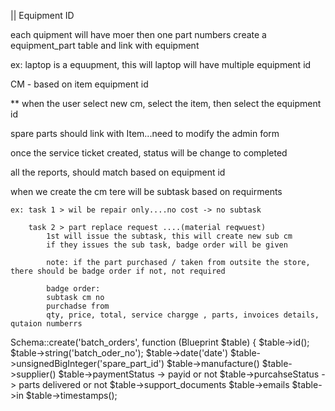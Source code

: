|| Equipment ID

each quipment will have moer then one part numbers
    create a equipment_part table and link with equipment

ex: laptop is a equupment, this will laptop will have multiple equipment id

CM - based on item equipment id 

** when the user select new cm,  select the item, then select the equipment id


spare parts should link with Item...need to modify the admin form


once the service ticket created, status will be change to completed

all the reports, should match based on equipment id

when we create the cm
    tere will be subtask based on requirments

    ex: task 1 > wil be repair only....no cost -> no subtask

        task 2 > part replace request ....(material reqwuest)
            1st will issue the subtask, this will create new sub cm
            if they issues the sub task, badge order will be given

            note: if the part purchased / taken from outsite the store, there should be badge order if not, not required

            badge order:
            subtask cm no
            purchadse from
            qty, price, total, service chargge , parts, invoices details, qutaion numberrs

 Schema::create('batch_orders', function (Blueprint $table) {
            $table->id();
            $table->string('batch_oder_no');
            $table->date('date')
            $table->unsignedBigInteger('spare_part_id')
            $table->manufacture()
            $table->supplier()
            $table->paymentStatus -> payid or not
            $table->purcahseStatus -> parts delivered or not
            $table->support_documents
            $table->emails
            $table->in
            $table->timestamps();


<a href="{{ route('admin_equipment_show',['id' => $item->equipment->id]) }}" target="_blank">
<a href="{{ route('admin_tag_show', ['id'=> $item->id]) }}" target="_blank">


